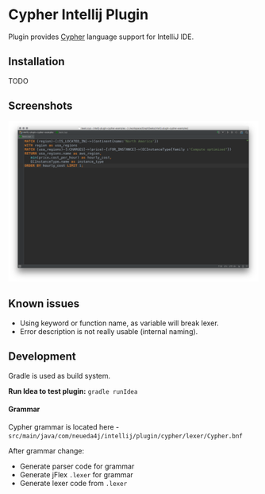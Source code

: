 Cypher Intellij Plugin
======================

Plugin provides [Cypher](http://www.opencypher.org/) language support for IntelliJ IDE.

## Installation

TODO

## Screenshots

![cypher_syntax_highlight](screenshots/cypher_syntax_highlight.png)

## Known issues

* Using keyword or function name, as variable will break lexer.
* Error description is not really usable (internal naming).

## Development

Gradle is used as build system. 

**Run Idea to test plugin:** `gradle runIdea`

#### Grammar

Cypher grammar is located here - `src/main/java/com/neueda4j/intellij/plugin/cypher/lexer/Cypher.bnf`

After grammar change:

* Generate parser code for grammar
* Generate jFlex `.lexer` for grammar
* Generate lexer code from `.lexer`

